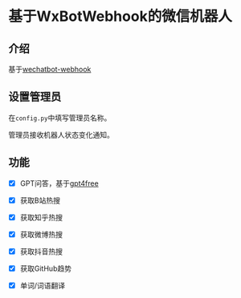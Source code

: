 # 基于WxBotWebhook的微信机器人

## 介绍

基于[wechatbot-webhook](https://github.com/danni-cool/wechatbot-webhook)

## 设置管理员

在`config.py`中填写管理员名称。

管理员接收机器人状态变化通知。

## 功能

- [x] GPT问答，基于[gpt4free](https://github.com/xtekky/gpt4free)
- [x] 获取B站热搜
- [x] 获取知乎热搜
- [x] 获取微博热搜
- [x] 获取抖音热搜
- [x] 获取GitHub趋势
- [x] 单词/词语翻译

